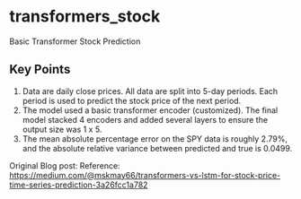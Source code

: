 # transformers_stock
Basic Transformer Stock Prediction

## Key Points

1. Data are daily close prices. All data are split into 5-day periods. Each period is used to predict the stock price of the next period.
2. The model used a basic transformer encoder (customized). The final model stacked 4 encoders and added several layers to ensure the output size was 1 x 5.
3. The mean absolute percentage error on the SPY data is roughly 2.79%, and the absolute relative variance between predicted and true is 0.0499.


Original Blog post: Reference: https://medium.com/@mskmay66/transformers-vs-lstm-for-stock-price-time-series-prediction-3a26fcc1a782
